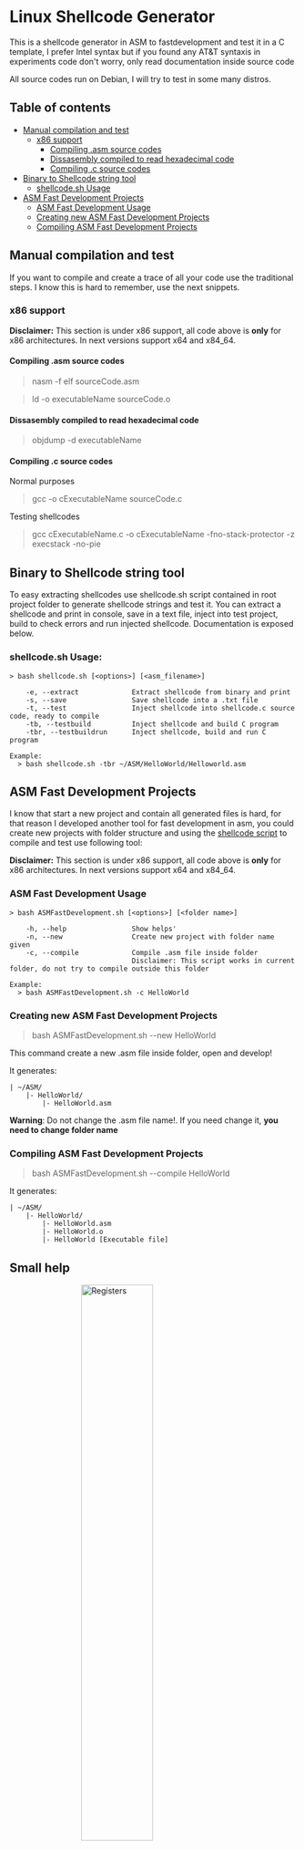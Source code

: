 # Linux Shellcode Generator

This is a shellcode generator in ASM to fastdevelopment and test it in a C template, I prefer Intel syntax but if you found any AT&T syntaxis in experiments code don't worry, only read documentation inside source code

All source codes run on Debian, I will try to test in some many distros.

## Table of contents
- [Manual compilation and test](#manual-compilation-and-test)
    * [x86 support](#x86-support)
		* [Compiling .asm source codes](#compiling-.asm-source-codes)
		* [Dissasembly compiled to read hexadecimal code](#dissasembly-compiled-to-read-hexadecimal-code)
		* [Compiling .c source codes](#compiling-.c-source-codes)
- [Binary to Shellcode string tool](#binary-to-shellcode-string-tool)
	* [shellcode.sh Usage](#shellcode.sh-usage)
- [ASM Fast Development Projects](#asm-fast-development-projects)
	* [ASM Fast Development Usage](#asm-fast-development-usage)
	* [Creating new ASM Fast Development Projects](#creating-new-asm-fast-development-projects)
	* [Compiling ASM Fast Development Projects](#compiling-asm-fast-development-projects)

## Manual compilation and test

If you want to compile and create a trace of all your code use the traditional steps. I know this is hard to remember, use the next snippets.

### x86 support

**Disclaimer:** This section is under x86 support, all code above is **only** for x86 architectures. In next versions support x64 and x84_64.

#### Compiling .asm source codes

> nasm -f elf sourceCode.asm

> ld -o executableName sourceCode.o

#### Dissasembly compiled to read hexadecimal code

> objdump -d executableName

#### Compiling .c source codes

Normal purposes

> gcc -o cExecutableName sourceCode.c

Testing shellcodes

> gcc cExecutableName.c -o cExecutableName -fno-stack-protector -z execstack -no-pie

## Binary to Shellcode string tool

To easy extracting shellcodes use shellcode.sh script contained in root project folder to generate shellcode strings and test it. You can extract a shellcode and print in console, save in a text file, inject into test project, build to check errors and run injected shellcode. Documentation is exposed below.

### shellcode.sh Usage:

    > bash shellcode.sh [<options>] [<asm_filename>]
    
        -e, --extract             Extract shellcode from binary and print
        -s, --save                Save shellcode into a .txt file
        -t, --test                Inject shellcode into shellcode.c source code, ready to compile
        -tb, --testbuild          Inject shellcode and build C program
        -tbr, --testbuildrun      Inject shellcode, build and run C program
    
    Example:
      > bash shellcode.sh -tbr ~/ASM/HelloWorld/Helloworld.asm

## ASM Fast Development Projects

I know that start a new project and contain all generated files is hard, for that reason I developed another tool for fast development in asm, you could create new projects with folder structure and using the [shellcode script](#binary-to-shellcode-string-tool) to compile and test use following tool:

**Disclaimer:** This section is under x86 support, all code above is **only** for x86 architectures. In next versions support x64 and x84_64.

### ASM Fast Development Usage

    > bash ASMFastDevelopment.sh [<options>] [<folder name>]
    
        -h, --help                Show helps'
        -n, --new                 Create new project with folder name given
        -c, --compile             Compile .asm file inside folder
                                  Disclaimer: This script works in current folder, do not try to compile outside this folder
    
    Example:
      > bash ASMFastDevelopment.sh -c HelloWorld
    

### Creating new ASM Fast Development Projects

> bash ASMFastDevelopment.sh --new HelloWorld

This command create a new .asm file inside folder, open and develop!

It generates:

    | ~/ASM/
        |- HelloWorld/
            |- HelloWorld.asm

**Warning**: Do not change the .asm file name!. If you need change it, **you need to change folder name**

### Compiling ASM Fast Development Projects

> bash ASMFastDevelopment.sh --compile HelloWorld

It generates:

    | ~/ASM/
        |- HelloWorld/
            |- HelloWorld.asm
            |- HelloWorld.o
            |- HelloWorld [Executable file]

## Small help

<img src="http://i.imgur.com/ZPYfZty.png" alt="Registers" width="50%" style="display: block; margin: 0 auto;">
